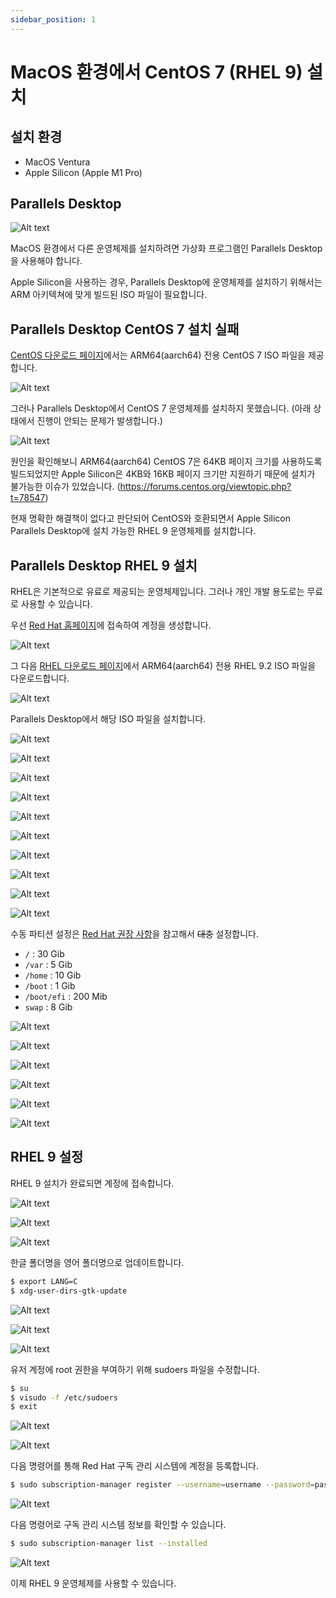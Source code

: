 ```yaml
---
sidebar_position: 1
---
```


# MacOS 환경에서 CentOS 7 (RHEL 9) 설치

## 설치 환경
- MacOS Ventura
- Apple Silicon (Apple M1 Pro)

## Parallels Desktop

![Alt text](./img/image-23.png)

MacOS 환경에서 다른 운영체제를 설치하려면 가상화 프로그램인 Parallels Desktop을 사용해야 합니다.

Apple Silicon을 사용하는 경우, Parallels Desktop에 운영체제를 설치하기 위해서는 ARM 아키텍쳐에 맞게 빌드된 ISO 파일이 필요합니다.

## Parallels Desktop CentOS 7 설치 실패

[CentOS 다운로드 페이지](https://www.centos.org/centos-linux/)에서는 ARM64(aarch64) 전용 CentOS 7 ISO 파일을 제공합니다.

![Alt text](./img/image-24.png)

그러나 Parallels Desktop에서 CentOS 7 운영체제를 설치하지 못했습니다. (아래 상태에서 진행이 안되는 문제가 발생합니다.)

![Alt text](./img/image-25.png)

원인을 확인해보니 ARM64(aarch64) CentOS 7은 64KB 페이지 크기를 사용하도록 빌드되었지만 Apple Silicon은 4KB와 16KB 페이지 크기만 지원하기 때문에 설치가 불가능한 이슈가 있었습니다. (https://forums.centos.org/viewtopic.php?t=78547)

현재 명확한 해결책이 없다고 판단되어 CentOS와 호환되면서 Apple Silicon Parallels Desktop에 설치 가능한 RHEL 9 운영체제를 설치합니다.

## Parallels Desktop RHEL 9 설치

RHEL은 기본적으로 유료로 제공되는 운영체제입니다. 그러나 개인 개발 용도로는 무료로 사용할 수 있습니다.

우선 [Red Hat 홈페이지](https://www.redhat.com/en)에 접속하여 계정을 생성합니다.

![Alt text](./img/image-26.png)

그 다음 [RHEL 다운로드 페이지](https://developers.redhat.com/products/rhel/download)에서 ARM64(aarch64) 전용 RHEL 9.2 ISO 파일을 다운로드합니다.

![Alt text](./img/image-27.png)

Parallels Desktop에서 해당 ISO 파일을 설치합니다.

![Alt text](./img/image-28.png)

![Alt text](./img/image-29.png)

![Alt text](./img/image-30.png)

![Alt text](./img/image.png)

![Alt text](./img/image-1.png)

![Alt text](./img/image-2.png)

![Alt text](./img/image-3.png)

![Alt text](./img/image-4.png)

![Alt text](./img/image-5.png)

![Alt text](./img/image-6.png)

수동 파티션 설정은 [Red Hat 권장 사항](https://access.redhat.com/documentation/ko-kr/red_hat_enterprise_linux/9/html/performing_a_standard_rhel_9_installation/recommended-partitioning-scheme_partitioning-reference)을 참고해서 ~~대충~~ 설정합니다.

- `/` : 30 Gib
- `/var` : 5 Gib 
- `/home` : 10 Gib
- `/boot` : 1 Gib
- `/boot/efi` : 200 Mib
- `swap` : 8 Gib

![Alt text](./img/image-7.png)

![Alt text](./img/image-8.png)

![Alt text](./img/image-9.png)

![Alt text](./img/image-10.png)

![Alt text](./img/image-11.png)

![Alt text](./img/image-12.png)

## RHEL 9 설정

RHEL 9 설치가 완료되면 계정에 접속합니다.

![Alt text](./img/image-13.png)

![Alt text](./img/image-14.png)

![Alt text](./img/image-15.png)

한글 폴더명을 영어 폴더명으로 업데이트합니다.

```bash
$ export LANG=C
$ xdg-user-dirs-gtk-update
```

![Alt text](./img/image-16.png)

![Alt text](./img/image-17.png)

![Alt text](./img/image-18.png)

유저 계정에 root 권한을 부여하기 위해 sudoers 파일을 수정합니다.

```bash
$ su
$ visudo -f /etc/sudoers
$ exit
```

![Alt text](./img/image-19.png)

![Alt text](./img/image-20.png)

다음 명령어를 통해 Red Hat 구독 관리 시스템에 계정을 등록합니다.

```bash
$ sudo subscription-manager register --username=username --password=password
```

![Alt text](./img/image-21.png)

다음 명령어로 구독 관리 시스템 정보를 확인할 수 있습니다.

```bash
$ sudo subscription-manager list --installed
```

![Alt text](./img/image-22.png)

이제 RHEL 9 운영체제를 사용할 수 있습니다.

